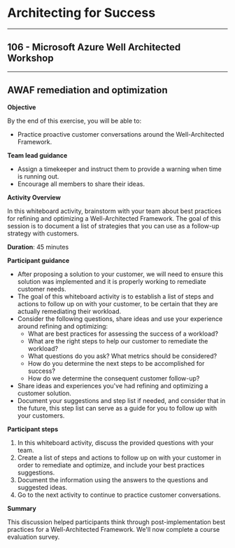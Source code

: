 # Architecting for Success

---

## 106 - Microsoft Azure Well Architected Workshop

---

## AWAF remediation and optimization

**Objective**

By the end of this exercise, you will be able to:
* Practice proactive customer conversations around the Well-Architected Framework.

**Team lead guidance**

* Assign a timekeeper and instruct them to provide a warning when time is running out.
* Encourage all members to share their ideas.

**Activity Overview**

In this whiteboard activity, brainstorm with your team about best practices for refining and optimizing a Well-Architected Framework. The goal of this session is to document a list of strategies that you can use as a follow-up strategy with customers.

**Duration**: 45 minutes

**Participant guidance**

* After proposing a solution to your customer, we will need to ensure this solution was implemented and it is properly working to remediate customer needs.  
* The goal of this whiteboard activity is to establish a list of steps and actions to follow up on with your customer, to be certain that they are actually remediating their workload.
* Consider the following questions, share ideas and use your experience around refining and optimizing:
  * What are best practices for assessing the success of a workload?
  * What are the right steps to help our customer to remediate the workload?
  * What questions do you ask? What metrics should be considered?
  * How do you determine the next steps to be accomplished for success?
  * How do we determine the consequent customer follow-up?  
* Share ideas and experiences you've had refining and optimizing a customer solution.
* Document your suggestions and step list if needed, and consider that in the future, this step list can serve as a guide for you to follow up with your customers.

**Participant steps**

1. In this whiteboard activity, discuss the provided questions with your team.
2. Create a list of steps and actions to follow up on with your customer in order to remediate and optimize, and include your best practices suggestions.
3. Document the information using the answers to the questions and suggested ideas.
4. Go to the next activity to continue to practice customer conversations.

**Summary**

This discussion helped participants think through post-implementation best practices for a Well-Architected Framework. We'll now complete a course evaluation survey.
